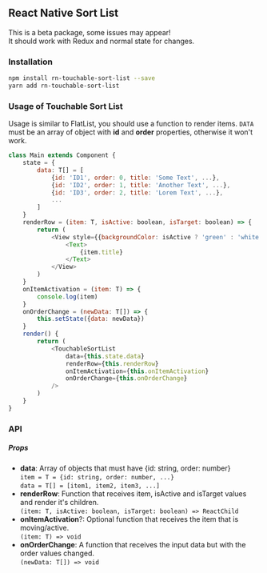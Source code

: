 ## React Native Sort List

This is a beta package, some issues may appear!  
It should work with Redux and normal state for changes.

### Installation

```sh
npm install rn-touchable-sort-list --save
yarn add rn-touchable-sort-list
```

### Usage of Touchable Sort List

Usage is similar to FlatList, you should use a function to render items.
`DATA` must be an array of object with **id** and **order** properties, otherwise it won't work.

```js
class Main extends Component {
    state = {
        data: T[] = [
            {id: 'ID1', order: 0, title: 'Some Text', ...},
            {id: 'ID2', order: 1, title: 'Another Text', ...},
            {id: 'ID3', order: 2, title: 'Lorem Text', ...},
            ...
        ]
    }
    renderRow = (item: T, isActive: boolean, isTarget: boolean) => {
        return (
            <View style={{backgroundColor: isActive ? 'green' : 'white'}}>
                <Text>
                    {item.title}
                </Text>
            </View>
        )
    }
    onItemActivation = (item: T) => {
        console.log(item)
    }
    onOrderChange = (newData: T[]) => {
        this.setState({data: newData})
    }
    render() {
        return (
            <TouchableSortList
                data={this.state.data}
                renderRow={this.renderRow}
                onItemActivation={this.onItemActivation}
                onOrderChange={this.onOrderChange}
            />
        )
    }
}
```

### API

##### Props

- **data**: Array of objects that must have {id: string, order: number}  
  `item = T = {id: string, order: number, ...}`  
  `data = T[] = [item1, item2, item3, ...]`
- **renderRow**: Function that receives item, isActive and isTarget values and render it's children.  
  `(item: T, isActive: boolean, isTarget: boolean) => ReactChild`
- **onItemActivation**?: Optional function that receives the item that is moving/active.  
  `(item: T) => void`
- **onOrderChange**: A function that receives the input data but with the order values changed.  
  `(newData: T[]) => void`
